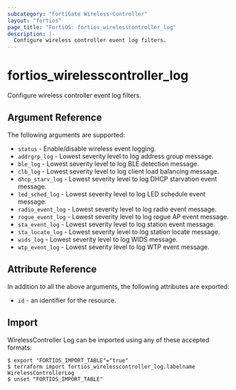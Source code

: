 ```yaml
---
subcategory: "FortiGate Wireless-Controller"
layout: "fortios"
page_title: "FortiOS: fortios_wirelesscontroller_log"
description: |-
  Configure wireless controller event log filters.
---
```


# fortios_wirelesscontroller_log
Configure wireless controller event log filters.

## Argument Reference

The following arguments are supported:

* `status` - Enable/disable wireless event logging.
* `addrgrp_log` - Lowest severity level to log address group message.
* `ble_log` - Lowest severity level to log BLE detection message.
* `clb_log` - Lowest severity level to log client load balancing message.
* `dhcp_starv_log` - Lowest severity level to log DHCP starvation event message.
* `led_sched_log` - Lowest severity level to log LED schedule event message.
* `radio_event_log` - Lowest severity level to log radio event message.
* `rogue_event_log` - Lowest severity level to log rogue AP event message.
* `sta_event_log` - Lowest severity level to log station event message.
* `sta_locate_log` - Lowest severity level to log station locate message.
* `wids_log` - Lowest severity level to log WIDS message.
* `wtp_event_log` - Lowest severity level to log WTP event message.


## Attribute Reference

In addition to all the above arguments, the following attributes are exported:
* `id` - an identifier for the resource.

## Import

WirelessController Log can be imported using any of these accepted formats:
```
$ export "FORTIOS_IMPORT_TABLE"="true"
$ terraform import fortios_wirelesscontroller_log.labelname WirelessControllerLog
$ unset "FORTIOS_IMPORT_TABLE"
```
